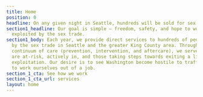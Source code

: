 ```yaml
---
title: Home
position: 0
headline: On any given night in Seattle, hundreds will be sold for sex.
section1_headline: Our goal is simple — freedom, safety, and hope to women & girls
  exploited by the sex trade.
section1_body: Each year, we provide direct services to hundreds of people exploited
  by the sex trade in Seattle and the greater King County area. Through our holistic
  continuum of care (prevention, intervention, and aftercare), we serve those who
  are at-risk, actively in, and those taking steps towards exiting a life of sexual
  exploitation. Our desire is to see Washington become hostile to traffickers and
  to work ourselves out of a job.
section_1_cta: See how we work
section_1_cta_url: services
layout: home
---
```


